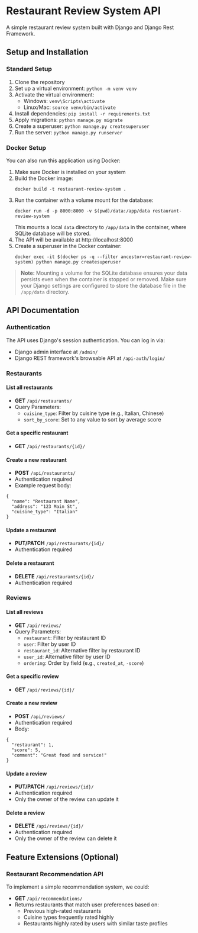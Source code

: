 # Restaurant Review System API

A simple restaurant review system built with Django and Django Rest Framework.

## Setup and Installation

### Standard Setup

1. Clone the repository
2. Set up a virtual environment: `python -m venv venv`
3. Activate the virtual environment:
   - Windows: `venv\Scripts\activate`
   - Linux/Mac: `source venv/bin/activate`
4. Install dependencies: `pip install -r requirements.txt`
5. Apply migrations: `python manage.py migrate`
6. Create a superuser: `python manage.py createsuperuser`
7. Run the server: `python manage.py runserver`

### Docker Setup

You can also run this application using Docker:

1. Make sure Docker is installed on your system
2. Build the Docker image:
   ```
   docker build -t restaurant-review-system .
   ```
3. Run the container with a volume mount for the database:
   ```
   docker run -d -p 8000:8000 -v $(pwd)/data:/app/data restaurant-review-system
   ```
   This mounts a local `data` directory to `/app/data` in the container, where SQLite database will be stored.
4. The API will be available at http://localhost:8000
5. Create a superuser in the Docker container:
   ```
   docker exec -it $(docker ps -q --filter ancestor=restaurant-review-system) python manage.py createsuperuser
   ```

> **Note:** Mounting a volume for the SQLite database ensures your data persists even when the container is stopped or removed. Make sure your Django settings are configured to store the database file in the `/app/data` directory.

## API Documentation

### Authentication

The API uses Django's session authentication. You can log in via:
- Django admin interface at `/admin/`
- Django REST framework's browsable API at `/api-auth/login/`

### Restaurants

#### List all restaurants
- **GET** `/api/restaurants/`
- Query Parameters:
  - `cuisine_type`: Filter by cuisine type (e.g., Italian, Chinese)
  - `sort_by_score`: Set to any value to sort by average score

#### Get a specific restaurant
- **GET** `/api/restaurants/{id}/`

#### Create a new restaurant
- **POST** `/api/restaurants/`
- Authentication required
- Example request body:
```
{
  "name": "Restaurant Name",
  "address": "123 Main St",
  "cuisine_type": "Italian"
}
```

#### Update a restaurant
- **PUT/PATCH** `/api/restaurants/{id}/`
- Authentication required

#### Delete a restaurant
- **DELETE** `/api/restaurants/{id}/`
- Authentication required

### Reviews

#### List all reviews
- **GET** `/api/reviews/`
- Query Parameters:
  - `restaurant`: Filter by restaurant ID
  - `user`: Filter by user ID
  - `restaurant_id`: Alternative filter by restaurant ID
  - `user_id`: Alternative filter by user ID
  - `ordering`: Order by field (e.g., `created_at`, `-score`)

#### Get a specific review
- **GET** `/api/reviews/{id}/`

#### Create a new review
- **POST** `/api/reviews/`
- Authentication required
- Body:
```
{
  "restaurant": 1,
  "score": 5,
  "comment": "Great food and service!"
}
```

#### Update a review
- **PUT/PATCH** `/api/reviews/{id}/`
- Authentication required
- Only the owner of the review can update it

#### Delete a review
- **DELETE** `/api/reviews/{id}/`
- Authentication required
- Only the owner of the review can delete it

## Feature Extensions (Optional)

### Restaurant Recommendation API

To implement a simple recommendation system, we could:

- **GET** `/api/recommendations/`
- Returns restaurants that match user preferences based on:
  - Previous high-rated restaurants
  - Cuisine types frequently rated highly
  - Restaurants highly rated by users with similar taste profiles